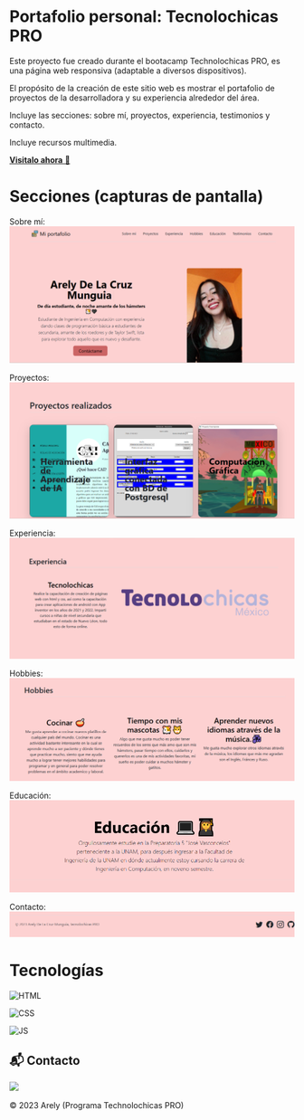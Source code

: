 # Portafolio personal: Tecnolochicas PRO

Este proyecto fue creado durante el bootacamp Technolochicas PRO, es una página web responsiva (adaptable a diversos dispositivos).

El propósito de la creación de este sitio web es mostrar el portafolio de proyectos de la desarrolladora y su experiencia alrededor del área.

Incluye las secciones: sobre mí, proyectos, experiencia, testimonios y contacto.

Incluye recursos multimedia.

<a href="https://graceful-lolly-d98c84.netlify.app/" target="_blank">**Visitalo ahora** 🚀</a>
# Secciones (capturas de pantalla)

Sobre mí:
![Alt text](assets/sobre-mi.png)

Proyectos:
![Alt text](assets/proyectos.png)

Experiencia:
![Alt text](assets/experiencia.png)

Hobbies:
![Alt text](assets/hobbies.png)

Educación:
![Alt text](assets/educacion.png)

Contacto:
![Alt text](assets/contacto.png)


# Tecnologías

![HTML](https://img.shields.io/badge/html5%20-%23E34F26.svg?&style=for-the-badge&logo=html5&logoColor=white)

![CSS](https://img.shields.io/badge/css3%20-%231572B6.svg?&style=for-the-badge&logo=css3&logoColor=white)

![JS](https://img.shields.io/badge/javascript%20-%23323330.svg?&style=for-the-badge&logo=javascript&logoColor=%23F7DF1E)

## 📬 Contacto

<a href="mailto:arely.delacruz.munguia@gmail.com"><img src="https://cdn.icon-icons.com/icons2/2631/PNG/512/gmail_new_logo_icon_159149.png" width="30"></img></a>

© 2023 Arely (Programa Technolochicas PRO)